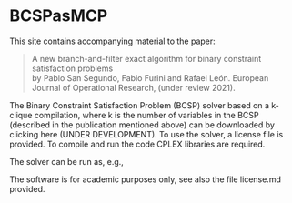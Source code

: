 # BCSPasMCP

This site contains accompanying material to the paper:

> A new branch-and-filter exact algorithm for binary constraint satisfaction problems  
by Pablo San Segundo, Fabio Furini and Rafael León. European Journal of Operational Research, (under review 2021).

<!---
https://www.sciencedirect.com/science/article/pii/S0377221718310737?via%3Dihub
-->

The Binary Constraint Satisfaction Problem (BCSP) solver based on a k-clique compilation, where k is the number of variables in the BCSP (described in the publication mentioned above) can be downloaded by clicking here (UNDER DEVELOPMENT). To use the solver, a license file is provided. To compile and run the code CPLEX libraries are required.

The solver can be run as, e.g.,

<!---
./[exeNAME] GRID_MCLP_n100_m10000_d1_100_f1_1_s1.dat 2 600  6.25 10

The parameters are: i) the instance name ii) 1 for the compact model 2 for the Branch-and-Benders-cut iii) the radius of coverage iiii) for the MCLP the Covering Demand and for the PSCLP the Budget

As far as the instance format is concerned: the first line reports the number of potential facility locations and the number of customers. Then for each potential facility location the file reports the cohordinates (x,y) and the  fixed cost. Finally, for each customer the file reports the cohordinates (x,y) and the demand.    
-->

The software is for academic purposes only, see also the file license.md  provided.

